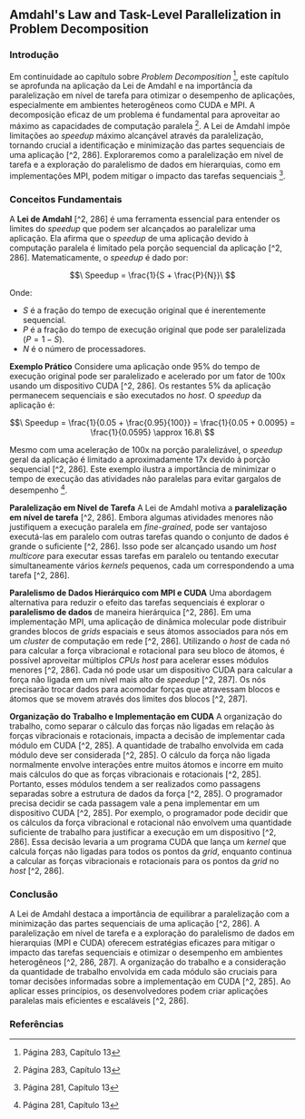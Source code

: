 ## Amdahl's Law and Task-Level Parallelization in Problem Decomposition

### Introdução
Em continuidade ao capítulo sobre *Problem Decomposition* [^3], este capítulo se aprofunda na aplicação da Lei de Amdahl e na importância da paralelização em nível de tarefa para otimizar o desempenho de aplicações, especialmente em ambientes heterogêneos como CUDA e MPI. A decomposição eficaz de um problema é fundamental para aproveitar ao máximo as capacidades de computação paralela [^3]. A Lei de Amdahl impõe limitações ao *speedup* máximo alcançável através da paralelização, tornando crucial a identificação e minimização das partes sequenciais de uma aplicação [^2, 286]. Exploraremos como a paralelização em nível de tarefa e a exploração do paralelismo de dados em hierarquias, como em implementações MPI, podem mitigar o impacto das tarefas sequenciais [^2].

### Conceitos Fundamentais
A **Lei de Amdahl** [^2, 286] é uma ferramenta essencial para entender os limites do *speedup* que podem ser alcançados ao paralelizar uma aplicação. Ela afirma que o *speedup* de uma aplicação devido à computação paralela é limitado pela porção sequencial da aplicação [^2, 286]. Matematicamente, o *speedup* é dado por:

$$\
Speedup = \frac{1}{S + \frac{P}{N}}\
$$

Onde:
- $S$ é a fração do tempo de execução original que é inerentemente sequencial.
- $P$ é a fração do tempo de execução original que pode ser paralelizada ($P = 1 - S$).
- $N$ é o número de processadores.

**Exemplo Prático**
Considere uma aplicação onde 95% do tempo de execução original pode ser paralelizado e acelerado por um fator de 100x usando um dispositivo CUDA [^2, 286]. Os restantes 5% da aplicação permanecem sequenciais e são executados no *host*. O *speedup* da aplicação é:

$$\
Speedup = \frac{1}{0.05 + \frac{0.95}{100}} = \frac{1}{0.05 + 0.0095} = \frac{1}{0.0595} \approx 16.8\
$$

Mesmo com uma aceleração de 100x na porção paralelizável, o *speedup* geral da aplicação é limitado a aproximadamente 17x devido à porção sequencial [^2, 286]. Este exemplo ilustra a importância de minimizar o tempo de execução das atividades não paralelas para evitar gargalos de desempenho [^2].

**Paralelização em Nível de Tarefa**
A Lei de Amdahl motiva a **paralelização em nível de tarefa** [^2, 286]. Embora algumas atividades menores não justifiquem a execução paralela em *fine-grained*, pode ser vantajoso executá-las em paralelo com outras tarefas quando o conjunto de dados é grande o suficiente [^2, 286]. Isso pode ser alcançado usando um *host* *multicore* para executar essas tarefas em paralelo ou tentando executar simultaneamente vários *kernels* pequenos, cada um correspondendo a uma tarefa [^2, 286].

**Paralelismo de Dados Hierárquico com MPI e CUDA**
Uma abordagem alternativa para reduzir o efeito das tarefas sequenciais é explorar o **paralelismo de dados** de maneira hierárquica [^2, 286]. Em uma implementação MPI, uma aplicação de dinâmica molecular pode distribuir grandes blocos de *grids* espaciais e seus átomos associados para nós em um *cluster* de computação em rede [^2, 286]. Utilizando o *host* de cada nó para calcular a força vibracional e rotacional para seu bloco de átomos, é possível aproveitar múltiplos *CPUs* *host* para acelerar esses módulos menores [^2, 286]. Cada nó pode usar um dispositivo CUDA para calcular a força não ligada em um nível mais alto de *speedup* [^2, 287]. Os nós precisarão trocar dados para acomodar forças que atravessam blocos e átomos que se movem através dos limites dos blocos [^2, 287].

**Organização do Trabalho e Implementação em CUDA**
A organização do trabalho, como separar o cálculo das forças não ligadas em relação às forças vibracionais e rotacionais, impacta a decisão de implementar cada módulo em CUDA [^2, 285]. A quantidade de trabalho envolvida em cada módulo deve ser considerada [^2, 285]. O cálculo da força não ligada normalmente envolve interações entre muitos átomos e incorre em muito mais cálculos do que as forças vibracionais e rotacionais [^2, 285]. Portanto, esses módulos tendem a ser realizados como passagens separadas sobre a estrutura de dados da força [^2, 285]. O programador precisa decidir se cada passagem vale a pena implementar em um dispositivo CUDA [^2, 285]. Por exemplo, o programador pode decidir que os cálculos da força vibracional e rotacional não envolvem uma quantidade suficiente de trabalho para justificar a execução em um dispositivo [^2, 286]. Essa decisão levaria a um programa CUDA que lança um *kernel* que calcula forças não ligadas para todos os pontos da *grid*, enquanto continua a calcular as forças vibracionais e rotacionais para os pontos da *grid* no *host* [^2, 286].

### Conclusão
A Lei de Amdahl destaca a importância de equilibrar a paralelização com a minimização das partes sequenciais de uma aplicação [^2, 286]. A paralelização em nível de tarefa e a exploração do paralelismo de dados em hierarquias (MPI e CUDA) oferecem estratégias eficazes para mitigar o impacto das tarefas sequenciais e otimizar o desempenho em ambientes heterogêneos [^2, 286, 287]. A organização do trabalho e a consideração da quantidade de trabalho envolvida em cada módulo são cruciais para tomar decisões informadas sobre a implementação em CUDA [^2, 285]. Ao aplicar esses princípios, os desenvolvedores podem criar aplicações paralelas mais eficientes e escaláveis [^2, 286].

### Referências
[^2]: Página 281, Capítulo 13
[^3]: Página 283, Capítulo 13
[^285]: Página 285, Capítulo 13
[^286]: Página 286, Capítulo 13
[^287]: Página 287, Capítulo 13
<!-- END -->